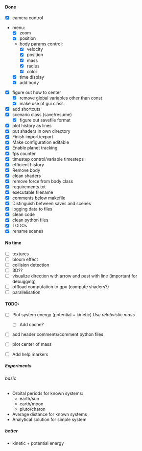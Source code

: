 #### Done
- [X] camera control
- menu:
    - [X] zoom
    - [X] position
    - body params control:
      - [X] velocity
      - [X] position
      - [X] mass
      - [X] radius
      - [X] color
    - [X] time display
    - [X] add body
- [X] figure out how to center
  - [X] remove global variables other than const
  - [X] make use of gui class
- [X] add shortcuts
- [X] scenario class (save/resume)
  - [X] figure out savefile format
- [X] plot history as lines
- [X] put shaders in own directory
- [X] Finish import/export
- [X] Make configuration editable
- [X] Enable planet tracking
- [X] fps counter
- [X] timestep control/variable timesteps
- [X] efficient history
- [X] Remove body
- [X] clean shaders
- [X] remove force from body class
- [X] requirements.txt
- [X] executable filename
- [X] comments below makefile
- [X] Distinguish between saves and scenes
- [X] logging data to files
- [X] clean code
- [X] clean python files
- [X] TODOs
- [X] rename scenes

#### No time
- [ ] textures
- [ ] bloom effect
- [ ] collision detection
- [ ] 3D??
- [ ] visualize direction with arrow and past with line (important for debugging)
- [ ] offload computation to gpu (compute shaders?)
- [ ] parallelisation

#### TODO:

- [ ] Plot system energy (potential + kinetic) *Use relativistic mass*
   - [ ] Add cache?
- [ ] add header comments/comment python files
- [ ] plot center of mass
- [ ] Add help markers


##### Experiments
###### basic
- Orbital periods for known systems:
  - earth/sun
  - earth/moon
  - pluto/charon
- Average distance for known systems
- Analytical solution for simple system

##### better
- kinetic + potential energy
